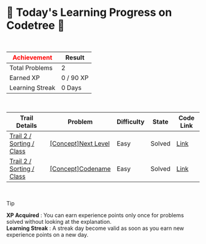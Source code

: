 # 🌲 Today's Learning Progress on Codetree 🌲

<br />

| <span style="color:red;display:block;text-align:center;"> **Achievement**</span> | Result |
|---|---|
|Total Problems| 2 |
| Earned XP | 0 / 90 XP |
| Learning Streak | 0 Days |

<br />

|Trail Details|Problem|Difficulty|State|Code Link|
|---|---|---|---|---|
|[Trail 2 / Sorting / Class](https://www.codetree.ai/trail-info/novice-mid/)|[[Concept]Next Level](https://www.codetree.ai/trails/complete/curated-cards/intro-next-level/)|Easy|Solved|[Link](https://github.com/UngJiShin/codetree/blob/main/250131/Next%20Level/next-level.py)|
|[Trail 2 / Sorting / Class](https://www.codetree.ai/trail-info/novice-mid/)|[[Concept]Codename](https://www.codetree.ai/trails/complete/curated-cards/intro-code-name/)|Easy|Solved|[Link](https://github.com/UngJiShin/codetree/blob/main/250131/%EC%BD%94%EB%93%9C%EB%84%A4%EC%9E%84/code-name.py)|


<br />

> [!TIP]
> **XP Acquired** : You can earn experience points only once for problems solved without looking at the explanation.  
> **Learning Streak** : A streak day become valid as soon as you earn new experience points on a new day.

